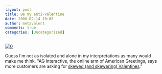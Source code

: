 ```yaml
---
layout: post
title: Be my anti-Valentine
date: 2006-02-14 10:02
author: metavalent
comments: true
categories: [Uncategorized]
---
```

<!--Lead Photo --><a href="http://news.yahoo.com/s/usatoday/20060213/en_usatoday/bemyantivalentine;_ylt=AsBVoLQe1pQJdOzyQrNCAKYVkmwF;_ylu=X3oDMTA4dDg2MG9mBHNlYwMxNjk3"><img src="http://awebcamdarkly.com/images/usatoday.logo.gif" border="0" alt="0" /></a><!-- Commentary -->
Guess I'm not as isolated and alone in my interpretations as many would make me think. "AG Interactive, the online arm of American Greetings, says more customers are asking for <a href="http://news.yahoo.com/s/usatoday/20060213/en_usatoday/bemyantivalentine;_ylt=AsBVoLQe1pQJdOzyQrNCAKYVkmwF;_ylu=X3oDMTA4dDg2MG9mBHNlYwMxNjk3">skewed (and skewering) Valentines</a>."
